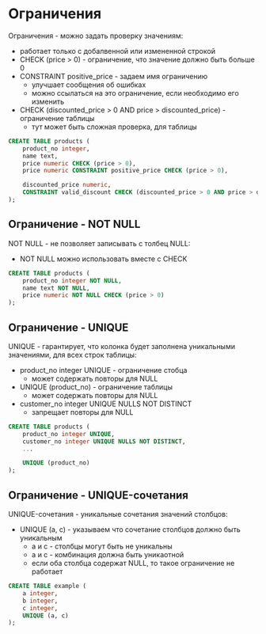 # Ограничения

Ограничения - можно задать проверку значениям:

-   работает только с добалвенной или измененной строкой
-   CHECK (price > 0) - ограничение, что значение должно быть больше 0
-   CONSTRAINT positive_price - задаем имя ограничению
    -   улучшает сообщения об ошибках
    -   можно ссылаться на это ограничение, если необходимо его изменить
-   CHECK (discounted_price > 0 AND price > discounted_price) - ограничение таблицы
    -   тут может быть сложная проверка, для таблицы

```ddl
CREATE TABLE products (
    product_no integer,
    name text,
    price numeric CHECK (price > 0),
    price numeric CONSTRAINT positive_price CHECK (price > 0),

    discounted_price numeric,
    CONSTRAINT valid_discount CHECK (discounted_price > 0 AND price > discounted_price)
);
```

## Ограничение - NOT NULL

NOT NULL - не позволяет записывать с толбец NULL:

-   NOT NULL можно использовать вместе с CHECK

```ddl
CREATE TABLE products (
    product_no integer NOT NULL,
    name text NOT NULL,
    price numeric NOT NULL CHECK (price > 0)
);
```

## Ограничение - UNIQUE

UNIQUE - гарантирует, что колонка будет заполнена уникальными значениями, для всех строк таблицы:

-   product_no integer UNIQUE - ограничение стобца
    -   может содержать повторы для NULL
-   UNIQUE (product_no) - ограничение таблицы
    -   может содержать повторы для NULL
-   customer_no integer UNIQUE NULLS NOT DISTINCT
    -   запрещает повторы для NULL

```ddl
CREATE TABLE products (
    product_no integer UNIQUE,
    customer_no integer UNIQUE NULLS NOT DISTINCT,
    ...

    UNIQUE (product_no)
);
```

## Ограничение - UNIQUE-сочетания

UNIQUE-сочетания - уникальные сочетания значений столбцов:

-   UNIQUE (a, c) - указываем что сочетание столбцов должно быть уникальным
    -   a и c - столбцы могут быть не уникальны
    -   a и c - комбинация должна быть уникаотной
    -   если оба столбца содержат NULL, то такое ограничение не работает

```ddl
CREATE TABLE example (
    a integer,
    b integer,
    c integer,
    UNIQUE (a, c)
);
```
